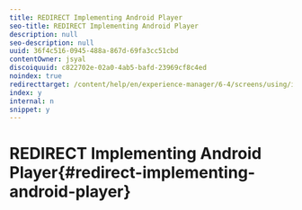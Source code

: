 ```yaml
---
title: REDIRECT Implementing Android Player
seo-title: REDIRECT Implementing Android Player
description: null
seo-description: null
uuid: 36f4c516-0945-488a-867d-69fa3cc51cbd
contentOwner: jsyal
discoiquuid: c822702e-02a0-4ab5-bafd-23969cf8c4ed
noindex: true
redirecttarget: /content/help/en/experience-manager/6-4/screens/using/implementing-android-player
index: y
internal: n
snippet: y
---
```


# REDIRECT Implementing Android Player{#redirect-implementing-android-player}

